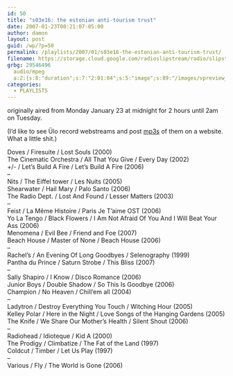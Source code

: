 ```yaml
---
id: 50
title: "s03e16: the estonian anti-tourism trust"
date: 2007-01-23T00:21:07-05:00
author: damon
layout: post
guid: /wp/?p=50
permalink: /playlists/2007/01/s03e16-the-estonian-anti-tourism-trust/
filename: https://storage.cloud.google.com/radioslipstream/radio/slipstream-s3e16.mp3
grbg: 29546496
  audio/mpeg
  a:2:{s:8:"duration";s:7:"2:01:04";s:5:"image";s:89:"/images/vpreview_center.png";}
categories:
  - PLAYLISTS
---
```


originally aired from Monday January 23 at midnight for 2 hours until 2am on Tuesday.

(I’d like to see Ülo record webstreams and post [mp3s](https://storage.cloud.google.com/radioslipstream/radio/slipstream-s3e16.mp3) of them on a website. What a little shit.)

Doves / Firesuite / Lost Souls (2000)  
The Cinematic Orchestra / All That You Give / Every Day (2002)  
+/- / Let’s Build A Fire / Let’s Build A Fire (2006)  
–  
Nits / The Eiffel tower / Les Nuits (2005)  
Shearwater / Hail Mary / Palo Santo (2006)  
The Radio Dept. / Lost And Found / Lesser Matters (2003)  
–  
Feist / La Même Histoire / Paris Je T’aime OST (2006)  
Yo La Tengo / Black Flowers / I Am Not Afraid Of You And I Will Beat Your Ass (2006)  
Menomena / Evil Bee / Friend and Foe (2007)  
Beach House / Master of None / Beach House (2006)  
–  
Rachel’s / An Evening Of Long Goodbyes / Selenography (1999)  
Pantha du Prince / Saturn Strobe / This Bliss (2007)  
–  
Sally Shapiro / I Know / Disco Romance (2006)  
Junior Boys / Double Shadow / So This Is Goodbye (2006)  
Champion / No Heaven / Chill’em all (2004)  
–  
Ladytron / Destroy Everything You Touch / Witching Hour (2005)  
Kelley Polar / Here in the Night / Love Songs of the Hanging Gardens (2005)  
The Knife / We Share Our Mother’s Health / Silent Shout (2006)  
–  
Radiohead / Idioteque / Kid A (2000)  
The Prodigy / Climbatize / The Fat of the Land (1997)  
Coldcut / Timber / Let Us Play (1997)  
–  
Various / Fly / The World is Gone (2006)
